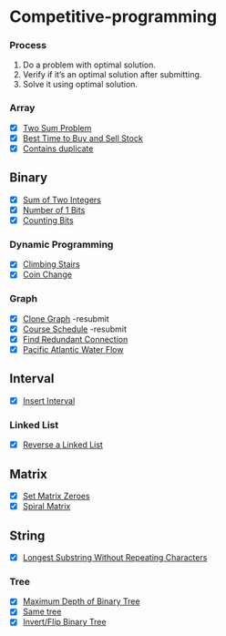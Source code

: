 # Competitive-programming

### Process

1. Do a problem with optimal solution.
2. Verify if it’s an optimal solution after submitting.
3. Solve it using optimal solution.

### Array

- [x] [Two Sum Problem](https://leetcode.com/problems/two-sum/)
- [x] [Best Time to Buy and Sell Stock](https://leetcode.com/problems/best-time-to-buy-and-sell-stock/)
- [x] [Contains duplicate](https://leetcode.com/problems/contains-duplicate/submissions/)

## Binary

- [x] [Sum of Two Integers](https://leetcode.com/problems/sum-of-two-integers/)
- [x] [Number of 1 Bits](https://leetcode.com/problems/number-of-1-bits/)
- [x] [Counting Bits](https://leetcode.com/problems/counting-bits/)

### Dynamic Programming

- [x] [Climbing Stairs](https://leetcode.com/problems/climbing-stairs/)
- [x] [Coin Change](https://leetcode.com/problems/coin-change/)

### Graph

- [x] [Clone Graph](https://leetcode.com/problems/clone-graph/) -resubmit
- [x] [Course Schedule](https://leetcode.com/problems/course-schedule/) -resubmit
- [x] [Find Redundant Connection](https://leetcode.com/problems/redundant-connection/submissions/)
- [x] [Pacific Atlantic Water Flow](https://leetcode.com/problems/pacific-atlantic-water-flow/)

## Interval

- [x] [Insert Interval](https://leetcode.com/problems/insert-interval/)

### Linked List

- [x] [Reverse a Linked List](https://leetcode.com/problems/reverse-linked-list/)

## Matrix

- [x] [Set Matrix Zeroes](https://leetcode.com/problems/set-matrix-zeroes/)
- [x] [Spiral Matrix](https://leetcode.com/problems/spiral-matrix/submissions/)

## String

- [x] [Longest Substring Without Repeating Characters](https://leetcode.com/problems/longest-substring-without-repeating-characters/)

### Tree

- [x] [Maximum Depth of Binary Tree](https://leetcode.com/problems/maximum-depth-of-binary-tree/)
- [x] [Same tree](https://leetcode.com/problems/same-tree)
- [x] [Invert/Flip Binary Tree](https://leetcode.com/problems/invert-binary-tree/)
